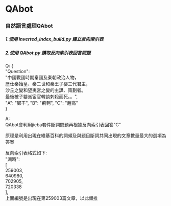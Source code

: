 # QAbot
### 自然語言處理QAbot

##### 1.使用 inverted_index_build.py 建立反向索引表
##### 2.使用 QAbot.py 讀取反向索引表回答問題

Q:
{  
"Question":  
	"中國戰國時期秦國及秦朝政治人物，  
	歷仕秦始皇、秦二世和秦王子嬰三代君主，  
	沙丘之變和望夷宮之變的主謀、策劃者。  
	最後被子嬰派宦官韓談刺殺而死。。",  
	 "A": "鄭丰", "B": "荊軻", "C": "趙高"  
}  

A:  
	QAbot會利用jieba套件斷詞問題再根據反向索引表回答"C"  
	
原理是利用出現在維基百科的詞頻及與題目斷詞共同出現的文章數量最大的選項為答案  

反向索引表格式如下:  
	"湖時":  
	[  
        259003,  
        640980,  
        702905,  
        720338  
    	],  
上面編號是出現在第259003篇文章，以此類推
